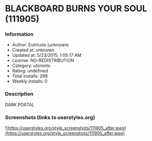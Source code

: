 # BLACKBOARD BURNS YOUR SOUL (111905)

### Information
- Author: Eutricots (unknown)
- Created at: unknown
- Updated at: 5/23/2015, 1:05:17 AM
- License: NO-REDISTRIBUTION
- Category: utoronto
- Rating: undefined
- Total installs: 299
- Weekly installs: 0


### Description
DARK PORTAL


### Screenshots (links to userstyles.org)
![https://userstyles.org/style_screenshots/111905_after.jpeg](https://userstyles.org/style_screenshots/111905_after.jpeg)


